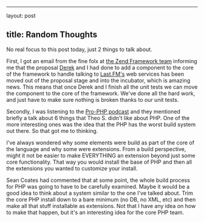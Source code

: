 <hr />

<p>layout: post</p>

<h2>title: Random Thoughts</h2>

<p>No real focus to this post today, just 2 things to talk about.</p>

<p>
First, I got an email from the fine folx at <a href="http://framework.zend.com">the Zend Framework team</a> informing me that the proposal <a href="http://derekmartin.ca">Derek</a> and I had done to add a component to the core of the framework to handle talking to <a href="http://last.fm">Last.FM's</a> web services has been moved out of the proposal stage and into the incubator, which is amazing news.  This means that once Derek and I finish all the unit tests we can move the component to the core of the framework.  We've done all the hard work, and just have to make sure nothing is broken thanks to our unit tests.
</p>

<p>Secondly, I was listening to the <a href="http://podcast.phparch.com">Pro-PHP podcast</a> and they mentioned briefly a talk about 6 things that Theo S. didn't like about PHP.  One of the more interesting ones was the idea that the PHP has the worst build system out there.  So that got me to thinking.
</p>

<p>
I've always wondered why some elements were build as part of the core of the language and why some were extensions.  From a build perspective, might it not be easier to make EVERYTHING an extension beyond just some core functionality.  That way you would install the base of PHP and then all the extensions you wanted to customize your install.
</p>

<p>
Sean Coates had commented that at some point, the whole build process for PHP was going  to have to be carefully examined.  Maybe it would be a good idea to think about a system similar to the one I've talked about.  Trim the core PHP install down to a bare minimum (no DB, no XML, etc) and then make all that stuff installable as extensions.  Not that I have any idea on how to make that happen, but it's an interesting idea for the core PHP team.</p>
